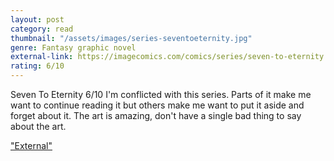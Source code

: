 ```yaml
---
layout: post
category: read
thumbnail: "/assets/images/series-seventoeternity.jpg"
genre: Fantasy graphic novel
external-link: https://imagecomics.com/comics/series/seven-to-eternity
rating: 6/10
---
```

Seven To Eternity
6/10
I'm conflicted with this series. Parts of it make me want to continue reading it but others make me want to put it aside and forget about it. The art is amazing, don't have a single bad thing to say about the art.

["External"](https://imagecomics.com/comics/series/seven-to-eternity)